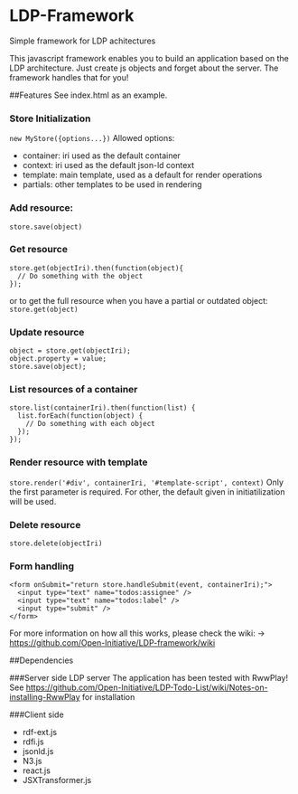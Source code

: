 # LDP-Framework
Simple framework for LDP achitectures

This javascript framework enables you to build an application based on the LDP architecture.
Just create js objects and forget about the server. The framework handles that for you!

##Features
See index.html as an example.

### Store Initialization
`new MyStore({options...})`
Allowed options:
* container: iri used as the default container
* context: iri used as the default json-ld context
* template: main template, used as a default for render operations
* partials: other templates to be used in rendering

### Add resource:
`store.save(object)`

### Get resource
```
store.get(objectIri).then(function(object){
  // Do something with the object
});
```
or to get the full resource when you have a partial or outdated object:
`store.get(object)`

### Update resource
```
object = store.get(objectIri);
object.property = value;
store.save(object);
```

### List resources of a container
```
store.list(containerIri).then(function(list) {
  list.forEach(function(object) {
    // Do something with each object
  });
});
```

### Render resource with template
`store.render('#div', containerIri, '#template-script', context)`
Only the first parameter is required. For other, the default given in initiatilization will be used.

### Delete resource
`store.delete(objectIri)`

### Form handling
```
<form onSubmit="return store.handleSubmit(event, containerIri);">
  <input type="text" name="todos:assignee" />
  <input type="text" name="todos:label" />
  <input type="submit" />
</form>
```

For more information on how all this works, please check the wiki:
-> https://github.com/Open-Initiative/LDP-framework/wiki

##Dependencies

###Server side
LDP server
The application has been tested with RwwPlay!
See https://github.com/Open-Initiative/LDP-Todo-List/wiki/Notes-on-installing-RwwPlay for installation

###Client side
* rdf-ext.js
* rdfi.js
* jsonld.js
* N3.js
* react.js
* JSXTransformer.js

